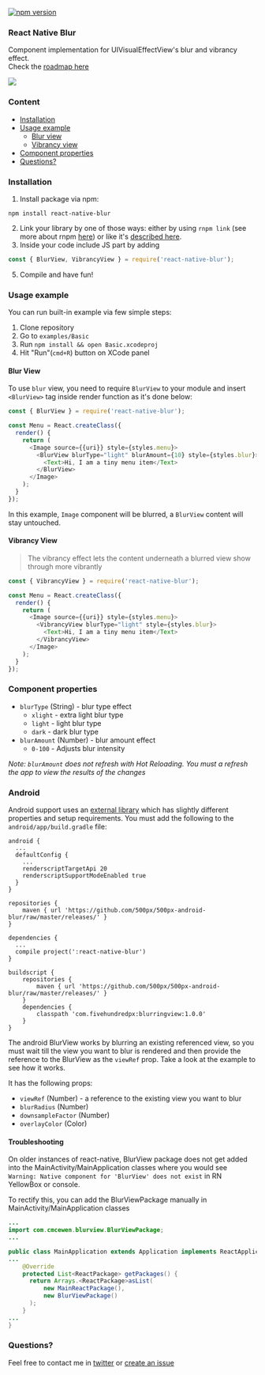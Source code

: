 [![npm version](https://badge.fury.io/js/react-native-blur.svg)](https://badge.fury.io/js/react-native-blur)

### React Native Blur
Component implementation for UIVisualEffectView's blur and vibrancy effect.<br>
Check the [roadmap here](https://github.com/Kureev/react-native-blur/issues/1)

<img src='http://oi62.tinypic.com/8x4u94.jpg' />

### Content
- [Installation](#installation)
- [Usage example](#usage-example)
  - [Blur view](#blur-view)
  - [Vibrancy view](#vibrancy-view)
- [Component properties](#component-properties)
- [Questions?](#questions)

### Installation
1. Install package via npm:

  ```
  npm install react-native-blur
  ```

2. Link your library by one of those ways: either by using `rnpm link` (see more about rnpm [here](https://github.com/rnpm/rnpm)) or like it's [described here](http://facebook.github.io/react-native/docs/linking-libraries-ios.html).
3. Inside your code include JS part by adding

  ```javascript
  const { BlurView, VibrancyView } = require('react-native-blur');
  ```

5. Compile and have fun!

### Usage example
You can run built-in example via few simple steps:
1. Clone repository
2. Go to `examples/Basic`
3. Run `npm install && open Basic.xcodeproj`
4. Hit "Run"(`cmd+R`) button on XCode panel

#### Blur View
To use `blur` view, you need to require `BlurView` to your module and insert `<BlurView>` tag inside render function as it's done below:

```javascript
const { BlurView } = require('react-native-blur');

const Menu = React.createClass({
  render() {
    return (
      <Image source={{uri}} style={styles.menu}>
        <BlurView blurType="light" blurAmount={10} style={styles.blur}>
          <Text>Hi, I am a tiny menu item</Text>
        </BlurView>
      </Image>
    );
  }
});
```

In this example, `Image` component will be blurred, a `BlurView` content will stay untouched.

#### Vibrancy View
> The vibrancy effect lets the content underneath a blurred view show through more vibrantly

```javascript
const { VibrancyView } = require('react-native-blur');

const Menu = React.createClass({
  render() {
    return (
      <Image source={{uri}} style={styles.menu}>
        <VibrancyView blurType="light" style={styles.blur}>
          <Text>Hi, I am a tiny menu item</Text>
        </VibrancyView>
      </Image>
    );
  }
});
```

### Component properties
- `blurType` (String) - blur type effect
  - `xlight` - extra light blur type
  - `light` - light blur type
  - `dark` - dark blur type
- `blurAmount` (Number) - blur amount effect
  - `0-100` - Adjusts blur intensity
  
*Note: `blurAmount` does not refresh with Hot Reloading. You must a refresh the app to view the results of the changes*


### Android

Android support uses an [external library](https://github.com/500px/500px-android-blur) which has slightly different properties and setup requirements. You must add the following to the `android/app/build.gradle` file:
```
android {
  ...
  defaultConfig {
    ...
    renderscriptTargetApi 20
    renderscriptSupportModeEnabled true
  }
}

repositories {
    maven { url 'https://github.com/500px/500px-android-blur/raw/master/releases/' }
}

dependencies {
  ...
  compile project(':react-native-blur')
}

buildscript {
    repositories {
        maven { url 'https://github.com/500px/500px-android-blur/raw/master/releases/' }
    }
    dependencies {
        classpath 'com.fivehundredpx:blurringview:1.0.0'
    }
}
```

The android BlurView works by blurring an existing referenced view, so you must wait till the view you want to blur is rendered and then provide the reference to the BlurView as the `viewRef` prop. Take a look at the example to see how it works.

It has the following props:
- `viewRef` (Number) - a reference to the existing view you want to blur
- `blurRadius` (Number)
- `downsampleFactor` (Number)
- `overlayColor` (Color)

#### Troubleshooting
On older instances of react-native, BlurView package does not get added into the MainActivity/MainApplication classes where you would see `Warning: Native component for 'BlurView' does not exist` in RN YellowBox or console.

To rectify this, you can add the BlurViewPackage manually in MainActivity/MainApplication classes
```java
...
import com.cmcewen.blurview.BlurViewPackage;
...

public class MainApplication extends Application implements ReactApplication {
...
    @Override
    protected List<ReactPackage> getPackages() {
      return Arrays.<ReactPackage>asList(
          new MainReactPackage(), 
          new BlurViewPackage()
      );
    }
...
}
```

### Questions?
Feel free to contact me in [twitter](https://twitter.com/kureevalexey) or [create an issue](https://github.com/Kureev/react-native-blur/issues/new)
